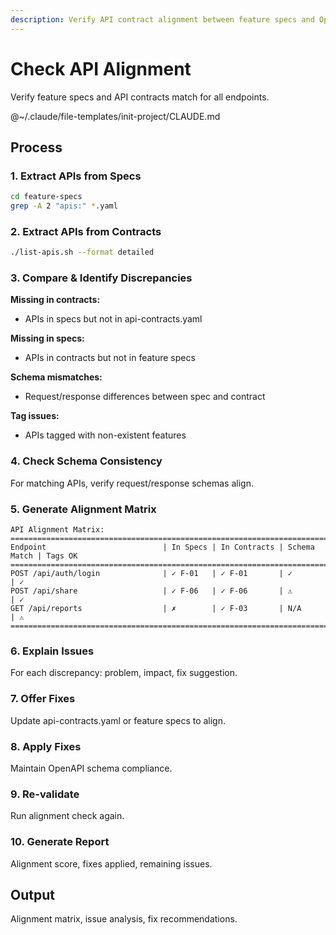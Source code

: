 ```yaml
---
description: Verify API contract alignment between feature specs and OpenAPI definitions
---
```


# Check API Alignment

Verify feature specs and API contracts match for all endpoints.

@~/.claude/file-templates/init-project/CLAUDE.md

## Process

### 1. Extract APIs from Specs
```bash
cd feature-specs
grep -A 2 "apis:" *.yaml
```

### 2. Extract APIs from Contracts
```bash
./list-apis.sh --format detailed
```

### 3. Compare & Identify Discrepancies

**Missing in contracts:**
- APIs in specs but not in api-contracts.yaml

**Missing in specs:**
- APIs in contracts but not in feature specs

**Schema mismatches:**
- Request/response differences between spec and contract

**Tag issues:**
- APIs tagged with non-existent features

### 4. Check Schema Consistency
For matching APIs, verify request/response schemas align.

### 5. Generate Alignment Matrix

```
API Alignment Matrix:
=====================================================================================
Endpoint                          | In Specs | In Contracts | Schema Match | Tags OK
=====================================================================================
POST /api/auth/login              | ✓ F-01   | ✓ F-01       | ✓           | ✓
POST /api/share                   | ✓ F-06   | ✓ F-06       | ⚠           | ✓
GET /api/reports                  | ✗        | ✓ F-03       | N/A         | ⚠
=====================================================================================
```

### 6. Explain Issues
For each discrepancy: problem, impact, fix suggestion.

### 7. Offer Fixes
Update api-contracts.yaml or feature specs to align.

### 8. Apply Fixes
Maintain OpenAPI schema compliance.

### 9. Re-validate
Run alignment check again.

### 10. Generate Report
Alignment score, fixes applied, remaining issues.

## Output
Alignment matrix, issue analysis, fix recommendations.